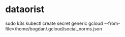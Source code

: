 # dataorist

sudo k3s kubectl create secret generic gcloud --from-file=/home/bogdan/.gcloud/social_norms.json
